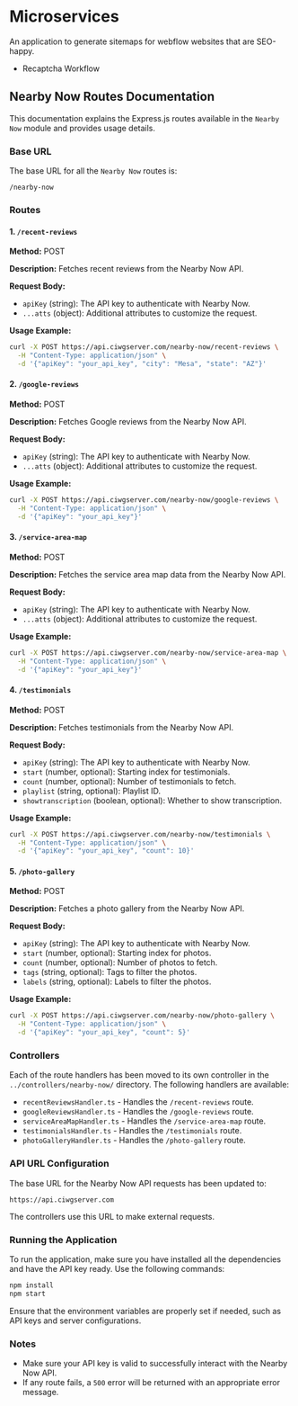 # Microservices

An application to generate sitemaps for webflow websites that are SEO-happy.

- Recaptcha Workflow




## Nearby Now Routes Documentation

This documentation explains the Express.js routes available in the `Nearby Now` module and provides usage details.

### Base URL

The base URL for all the `Nearby Now` routes is:

```
/nearby-now
```

### Routes

#### 1. `/recent-reviews`

**Method:** POST

**Description:** Fetches recent reviews from the Nearby Now API.

**Request Body:**
- `apiKey` (string): The API key to authenticate with Nearby Now.
- `...atts` (object): Additional attributes to customize the request.

**Usage Example:**
```bash
curl -X POST https://api.ciwgserver.com/nearby-now/recent-reviews \
  -H "Content-Type: application/json" \
  -d '{"apiKey": "your_api_key", "city": "Mesa", "state": "AZ"}'
```

#### 2. `/google-reviews`

**Method:** POST

**Description:** Fetches Google reviews from the Nearby Now API.

**Request Body:**
- `apiKey` (string): The API key to authenticate with Nearby Now.
- `...atts` (object): Additional attributes to customize the request.

**Usage Example:**
```bash
curl -X POST https://api.ciwgserver.com/nearby-now/google-reviews \
  -H "Content-Type: application/json" \
  -d '{"apiKey": "your_api_key"}'
```

#### 3. `/service-area-map`

**Method:** POST

**Description:** Fetches the service area map data from the Nearby Now API.

**Request Body:**
- `apiKey` (string): The API key to authenticate with Nearby Now.
- `...atts` (object): Additional attributes to customize the request.

**Usage Example:**
```bash
curl -X POST https://api.ciwgserver.com/nearby-now/service-area-map \
  -H "Content-Type: application/json" \
  -d '{"apiKey": "your_api_key"}'
```

#### 4. `/testimonials`

**Method:** POST

**Description:** Fetches testimonials from the Nearby Now API.

**Request Body:**
- `apiKey` (string): The API key to authenticate with Nearby Now.
- `start` (number, optional): Starting index for testimonials.
- `count` (number, optional): Number of testimonials to fetch.
- `playlist` (string, optional): Playlist ID.
- `showtranscription` (boolean, optional): Whether to show transcription.

**Usage Example:**
```bash
curl -X POST https://api.ciwgserver.com/nearby-now/testimonials \
  -H "Content-Type: application/json" \
  -d '{"apiKey": "your_api_key", "count": 10}'
```

#### 5. `/photo-gallery`

**Method:** POST

**Description:** Fetches a photo gallery from the Nearby Now API.

**Request Body:**
- `apiKey` (string): The API key to authenticate with Nearby Now.
- `start` (number, optional): Starting index for photos.
- `count` (number, optional): Number of photos to fetch.
- `tags` (string, optional): Tags to filter the photos.
- `labels` (string, optional): Labels to filter the photos.

**Usage Example:**
```bash
curl -X POST https://api.ciwgserver.com/nearby-now/photo-gallery \
  -H "Content-Type: application/json" \
  -d '{"apiKey": "your_api_key", "count": 5}'
```

### Controllers

Each of the route handlers has been moved to its own controller in the `../controllers/nearby-now/` directory. The following handlers are available:

- `recentReviewsHandler.ts` - Handles the `/recent-reviews` route.
- `googleReviewsHandler.ts` - Handles the `/google-reviews` route.
- `serviceAreaMapHandler.ts` - Handles the `/service-area-map` route.
- `testimonialsHandler.ts` - Handles the `/testimonials` route.
- `photoGalleryHandler.ts` - Handles the `/photo-gallery` route.

### API URL Configuration

The base URL for the Nearby Now API requests has been updated to:

```
https://api.ciwgserver.com
```

The controllers use this URL to make external requests.

### Running the Application

To run the application, make sure you have installed all the dependencies and have the API key ready. Use the following commands:

```bash
npm install
npm start
```

Ensure that the environment variables are properly set if needed, such as API keys and server configurations.

### Notes

- Make sure your API key is valid to successfully interact with the Nearby Now API.
- If any route fails, a `500` error will be returned with an appropriate error message.

